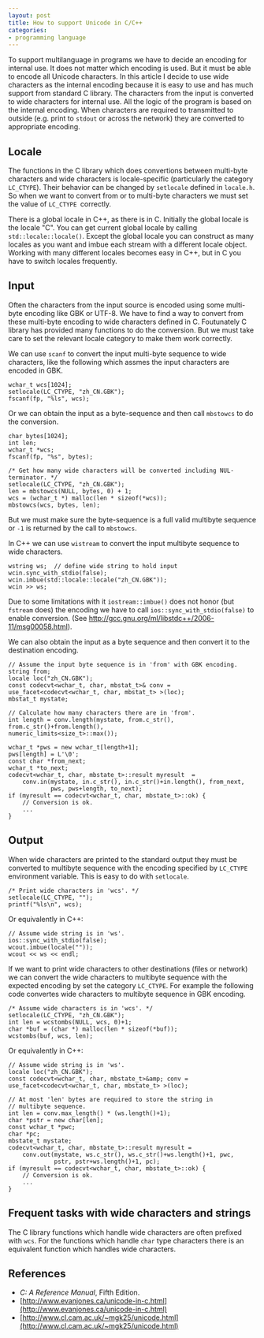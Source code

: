 ```yaml
---
layout: post
title: How to support Unicode in C/C++
categories:
- programming language
---
```


To support multilanguage in programs we have to decide an encoding for
internal use.  It does not matter which encoding is used.  But it must be
able to encode all Unicode characters.  In this article I decide to use
wide characters as the internal encoding because it is easy to use and has
much support from standard C library.  The characters from the input is
converted to wide characters for internal use.  All the logic of the
program is based on the internal encoding.  When characters are required to
transmitted to outside (e.g. print to `stdout` or across the
network) they are converted to appropriate encoding.

## Locale

The functions in the C library which does convertions between multi-byte
characters and wide characters is locale-specific (particularly the
category `LC_CTYPE`).  Their behavior can be changed by
`setlocale` defined in `locale.h`.  So when we want to
convert from or to multi-byte characters we must set the value of
`LC_CTYPE `correctly.

There is a global locale in C++, as there is in C.  Initially the global
locale is the locale "C".  You can get current global locale by calling
<code>std::locale::locale()</code>.  Except the global locale you can
construct as many locales as you want and imbue each stream with a
different locale object.  Working with many different locales becomes easy
in C++, but in C you have to switch locales frequently.

## Input

Often the characters from the input source is encoded using some multi-byte
encoding like GBK or UTF-8.  We have to find a way to convert from these
multi-byte encoding to wide characters defined in C.  Foutunately C library
has provided many functions to do the conversion.  But we must take care to
set the relevant locale category to make them work correctly.

We can use `scanf` to convert the input multi-byte sequence to wide
characters, like the following which assmes the input characters are
encoded in GBK.

    wchar_t wcs[1024];
    setlocale(LC_CTYPE, "zh_CN.GBK");
    fscanf(fp, "%ls", wcs);

Or we can obtain the input as a byte-sequence and then call `mbstowcs` to do the conversion.

    char bytes[1024];
    int len;
    wchar_t *wcs;
    fscanf(fp, "%s", bytes);

    /* Get how many wide characters will be converted including NUL-terminator. */
    setlocale(LC_CTYPE, "zh_CN.GBK");
    len = mbstowcs(NULL, bytes, 0) + 1;
    wcs = (wchar_t *) malloc(len * sizeof(*wcs));
    mbstowcs(wcs, bytes, len);

But we must make sure the byte-sequence is a full valid multibyte sequence
or `-1` is returned by the call to `mbstowcs`.

In C++ we can use <code>wistream</code> to convert the input multibyte sequence to wide characters.

    wstring ws;  // define wide string to hold input
    wcin.sync_with_stdio(false);
    wcin.imbue(std::locale::locale("zh_CN.GBK"));
    wcin >> ws;

Due to some limitations with it <code>iostream::imbue()</code> does not
honor (but <code>fstream</code> does) the encoding we have to call
<code>ios::sync_with_stdio(false)</code> to enable conversion. (See <a
href="http://gcc.gnu.org/ml/libstdc++/2006-11/msg00058.html">http://gcc.gnu.org/ml/libstdc++/2006-11/msg00058.html</a>).

We can also obtain the input as a byte sequence and then convert it to the destination encoding.

    // Assume the input byte sequence is in 'from' with GBK encoding.
    string from;
    locale loc("zh_CN.GBK");
    const codecvt<wchar_t, char, mbstat_t>& conv =
    use_facet<codecvt<wchar_t, char, mbstat_t> >(loc);
    mbstat_t mystate;

    // Calculate how many characters there are in 'from'.
    int length = conv.length(mystate, from.c_str(), from.c_str()+from.length(),
    numeric_limits<size_t>::max());

    wchar_t *pws = new wchar_t[length+1];
    pws[length] = L'\0';
    const char *from_next;
    wchar_t *to_next;
    codecvt<wchar_t, char, mbstate_t>::result myresult  =
        conv.in(mystate, in.c_str(), in.c_str()+in.length(), from_next,
                pws, pws+length, to_next);
    if (myresult == codecvt<wchar_t, char, mbstate_t>::ok) {
        // Conversion is ok.
        ...
    }

## Output

When wide characters are printed to the standard output they must be
converted to multibyte sequence with the encoding specified by
`LC_CTYPE` environment variable.  This is easy to do with `setlocale`.

    /* Print wide characters in 'wcs'. */
    setlocale(LC_CTYPE, "");
    printf("%ls\n", wcs);

Or equivalently in C++:

    // Assume wide string is in 'ws'.
    ios::sync_with_stdio(false);
    wcout.imbue(locale(""));
    wcout << ws << endl;

If we want to print wide characters to other destinations (files or
network) we can convert the wide characters to multibyte sequence with the
expected encoding by set the category `LC_CTYPE`. For example the
following code convertes wide characters to multibyte sequence in GBK
encoding.

    /* Assume wide characters is in 'wcs'. */
    setlocale(LC_CTYPE, "zh_CN.GBK");
    int len = wcstombs(NULL, wcs, 0)+1;
    char *buf = (char *) malloc(len * sizeof(*buf));
    wcstombs(buf, wcs, len);

Or equivalently in C++:

    // Assume wide string is in 'ws'.
    locale loc("zh_CN.GBK");
    const codecvt<wchar_t, char, mbstate_t>&amp; conv =
    use_facet<codecvt<wchar_t, char, mbstate_t> >(loc);

    // At most 'len' bytes are required to store the string in
    // multibyte sequence.
    int len = conv.max_length() * (ws.length()+1);
    char *pstr = new char[len];
    const wchar_t *pwc;
    char *pc;
    mbstate_t mystate;
    codecvt<wchar_t, char, mbstate_t>::result myresult =
        conv.out(mystate, ws.c_str(), ws.c_str()+ws.length()+1, pwc,
                 pstr, pstr+ws.length()+1, pc);
    if (myresult == codecvt<wchar_t, char, mbstate_t>::ok) {
        // Conversion is ok.
        ...
    }

## Frequent tasks with wide characters and strings

The C library functions which handle wide characters are often prefixed
with `wcs`.  For the functions which handle `char` type
characters there is an equivalent function which handles wide characters.

## References

*  _C: A Reference Manual_, Fifth Edition.
*  [http://www.evanjones.ca/unicode-in-c.html](http://www.evanjones.ca/unicode-in-c.html)
*  [http://www.cl.cam.ac.uk/~mgk25/unicode.html](http://www.cl.cam.ac.uk/~mgk25/unicode.html)
